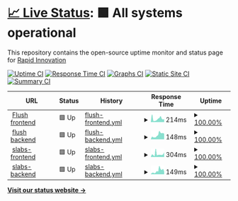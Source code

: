# [📈 Live Status](https://Rapid-Innovation.github.io/infra-yml-web-status-ri): <!--live status--> **🟩 All systems operational**

This repository contains the open-source uptime monitor and status page for [Rapid Innovation](https://www.rapidinnovation.io/)

[![Uptime CI](https://github.com/Rapid-Innovation/infra-yml-web-status-ri/workflows/Uptime%20CI/badge.svg)](https://github.com/Rapid-Innovation/infra-yml-web-status-ri/actions?query=workflow%3A%22Uptime+CI%22)
[![Response Time CI](https://github.com/Rapid-Innovation/infra-yml-web-status-ri/workflows/Response%20Time%20CI/badge.svg)](https://github.com/Rapid-Innovation/infra-yml-web-status-ri/actions?query=workflow%3A%22Response+Time+CI%22)
[![Graphs CI](https://github.com/Rapid-Innovation/infra-yml-web-status-ri/workflows/Graphs%20CI/badge.svg)](https://github.com/Rapid-Innovation/infra-yml-web-status-ri/actions?query=workflow%3A%22Graphs+CI%22)
[![Static Site CI](https://github.com/Rapid-Innovation/infra-yml-web-status-ri/workflows/Static%20Site%20CI/badge.svg)](https://github.com/Rapid-Innovation/infra-yml-web-status-ri/actions?query=workflow%3A%22Static+Site+CI%22)
[![Summary CI](https://github.com/Rapid-Innovation/infra-yml-web-status-ri/workflows/Summary%20CI/badge.svg)](https://github.com/Rapid-Innovation/infra-yml-web-status-ri/actions?query=workflow%3A%22Summary+CI%22)

<!--start: status pages-->
<!-- This summary is generated by Upptime (https://github.com/upptime/upptime) -->
<!-- Do not edit this manually, your changes will be overwritten -->
<!-- prettier-ignore -->
| URL | Status | History | Response Time | Uptime |
| --- | ------ | ------- | ------------- | ------ |
| <img alt="" src="https://favicons.githubusercontent.com/flush.com" height="13"> [Flush frontend](https://flush.com) | 🟩 Up | [flush-frontend.yml](https://github.com/Rapid-Innovation/infra-yml-web-status-ri/commits/HEAD/history/flush-frontend.yml) | <details><summary><img alt="Response time graph" src="./graphs/flush-frontend/response-time-week.png" height="20"> 214ms</summary><br><a href="https://uptime.dev.rapidinnovation.tech/history/flush-frontend"><img alt="Response time 214" src="https://img.shields.io/endpoint?url=https%3A%2F%2Fraw.githubusercontent.com%2FRapid-Innovation%2Finfra-yml-web-status-ri%2FHEAD%2Fapi%2Fflush-frontend%2Fresponse-time.json"></a><br><a href="https://uptime.dev.rapidinnovation.tech/history/flush-frontend"><img alt="24-hour response time 197" src="https://img.shields.io/endpoint?url=https%3A%2F%2Fraw.githubusercontent.com%2FRapid-Innovation%2Finfra-yml-web-status-ri%2FHEAD%2Fapi%2Fflush-frontend%2Fresponse-time-day.json"></a><br><a href="https://uptime.dev.rapidinnovation.tech/history/flush-frontend"><img alt="7-day response time 214" src="https://img.shields.io/endpoint?url=https%3A%2F%2Fraw.githubusercontent.com%2FRapid-Innovation%2Finfra-yml-web-status-ri%2FHEAD%2Fapi%2Fflush-frontend%2Fresponse-time-week.json"></a><br><a href="https://uptime.dev.rapidinnovation.tech/history/flush-frontend"><img alt="30-day response time 214" src="https://img.shields.io/endpoint?url=https%3A%2F%2Fraw.githubusercontent.com%2FRapid-Innovation%2Finfra-yml-web-status-ri%2FHEAD%2Fapi%2Fflush-frontend%2Fresponse-time-month.json"></a><br><a href="https://uptime.dev.rapidinnovation.tech/history/flush-frontend"><img alt="1-year response time 214" src="https://img.shields.io/endpoint?url=https%3A%2F%2Fraw.githubusercontent.com%2FRapid-Innovation%2Finfra-yml-web-status-ri%2FHEAD%2Fapi%2Fflush-frontend%2Fresponse-time-year.json"></a></details> | <details><summary><a href="https://uptime.dev.rapidinnovation.tech/history/flush-frontend">100.00%</a></summary><a href="https://uptime.dev.rapidinnovation.tech/history/flush-frontend"><img alt="All-time uptime 100.00%" src="https://img.shields.io/endpoint?url=https%3A%2F%2Fraw.githubusercontent.com%2FRapid-Innovation%2Finfra-yml-web-status-ri%2FHEAD%2Fapi%2Fflush-frontend%2Fuptime.json"></a><br><a href="https://uptime.dev.rapidinnovation.tech/history/flush-frontend"><img alt="24-hour uptime 100.00%" src="https://img.shields.io/endpoint?url=https%3A%2F%2Fraw.githubusercontent.com%2FRapid-Innovation%2Finfra-yml-web-status-ri%2FHEAD%2Fapi%2Fflush-frontend%2Fuptime-day.json"></a><br><a href="https://uptime.dev.rapidinnovation.tech/history/flush-frontend"><img alt="7-day uptime 100.00%" src="https://img.shields.io/endpoint?url=https%3A%2F%2Fraw.githubusercontent.com%2FRapid-Innovation%2Finfra-yml-web-status-ri%2FHEAD%2Fapi%2Fflush-frontend%2Fuptime-week.json"></a><br><a href="https://uptime.dev.rapidinnovation.tech/history/flush-frontend"><img alt="30-day uptime 100.00%" src="https://img.shields.io/endpoint?url=https%3A%2F%2Fraw.githubusercontent.com%2FRapid-Innovation%2Finfra-yml-web-status-ri%2FHEAD%2Fapi%2Fflush-frontend%2Fuptime-month.json"></a><br><a href="https://uptime.dev.rapidinnovation.tech/history/flush-frontend"><img alt="1-year uptime 100.00%" src="https://img.shields.io/endpoint?url=https%3A%2F%2Fraw.githubusercontent.com%2FRapid-Innovation%2Finfra-yml-web-status-ri%2FHEAD%2Fapi%2Fflush-frontend%2Fuptime-year.json"></a></details>
| <img alt="" src="https://favicons.githubusercontent.com/api.flush.com" height="13"> [flush backend](https://api.flush.com) | 🟩 Up | [flush-backend.yml](https://github.com/Rapid-Innovation/infra-yml-web-status-ri/commits/HEAD/history/flush-backend.yml) | <details><summary><img alt="Response time graph" src="./graphs/flush-backend/response-time-week.png" height="20"> 148ms</summary><br><a href="https://uptime.dev.rapidinnovation.tech/history/flush-backend"><img alt="Response time 164" src="https://img.shields.io/endpoint?url=https%3A%2F%2Fraw.githubusercontent.com%2FRapid-Innovation%2Finfra-yml-web-status-ri%2FHEAD%2Fapi%2Fflush-backend%2Fresponse-time.json"></a><br><a href="https://uptime.dev.rapidinnovation.tech/history/flush-backend"><img alt="24-hour response time 183" src="https://img.shields.io/endpoint?url=https%3A%2F%2Fraw.githubusercontent.com%2FRapid-Innovation%2Finfra-yml-web-status-ri%2FHEAD%2Fapi%2Fflush-backend%2Fresponse-time-day.json"></a><br><a href="https://uptime.dev.rapidinnovation.tech/history/flush-backend"><img alt="7-day response time 148" src="https://img.shields.io/endpoint?url=https%3A%2F%2Fraw.githubusercontent.com%2FRapid-Innovation%2Finfra-yml-web-status-ri%2FHEAD%2Fapi%2Fflush-backend%2Fresponse-time-week.json"></a><br><a href="https://uptime.dev.rapidinnovation.tech/history/flush-backend"><img alt="30-day response time 164" src="https://img.shields.io/endpoint?url=https%3A%2F%2Fraw.githubusercontent.com%2FRapid-Innovation%2Finfra-yml-web-status-ri%2FHEAD%2Fapi%2Fflush-backend%2Fresponse-time-month.json"></a><br><a href="https://uptime.dev.rapidinnovation.tech/history/flush-backend"><img alt="1-year response time 164" src="https://img.shields.io/endpoint?url=https%3A%2F%2Fraw.githubusercontent.com%2FRapid-Innovation%2Finfra-yml-web-status-ri%2FHEAD%2Fapi%2Fflush-backend%2Fresponse-time-year.json"></a></details> | <details><summary><a href="https://uptime.dev.rapidinnovation.tech/history/flush-backend">100.00%</a></summary><a href="https://uptime.dev.rapidinnovation.tech/history/flush-backend"><img alt="All-time uptime 100.00%" src="https://img.shields.io/endpoint?url=https%3A%2F%2Fraw.githubusercontent.com%2FRapid-Innovation%2Finfra-yml-web-status-ri%2FHEAD%2Fapi%2Fflush-backend%2Fuptime.json"></a><br><a href="https://uptime.dev.rapidinnovation.tech/history/flush-backend"><img alt="24-hour uptime 100.00%" src="https://img.shields.io/endpoint?url=https%3A%2F%2Fraw.githubusercontent.com%2FRapid-Innovation%2Finfra-yml-web-status-ri%2FHEAD%2Fapi%2Fflush-backend%2Fuptime-day.json"></a><br><a href="https://uptime.dev.rapidinnovation.tech/history/flush-backend"><img alt="7-day uptime 100.00%" src="https://img.shields.io/endpoint?url=https%3A%2F%2Fraw.githubusercontent.com%2FRapid-Innovation%2Finfra-yml-web-status-ri%2FHEAD%2Fapi%2Fflush-backend%2Fuptime-week.json"></a><br><a href="https://uptime.dev.rapidinnovation.tech/history/flush-backend"><img alt="30-day uptime 100.00%" src="https://img.shields.io/endpoint?url=https%3A%2F%2Fraw.githubusercontent.com%2FRapid-Innovation%2Finfra-yml-web-status-ri%2FHEAD%2Fapi%2Fflush-backend%2Fuptime-month.json"></a><br><a href="https://uptime.dev.rapidinnovation.tech/history/flush-backend"><img alt="1-year uptime 100.00%" src="https://img.shields.io/endpoint?url=https%3A%2F%2Fraw.githubusercontent.com%2FRapid-Innovation%2Finfra-yml-web-status-ri%2FHEAD%2Fapi%2Fflush-backend%2Fuptime-year.json"></a></details>
| <img alt="" src="https://favicons.githubusercontent.com/thewearableinternet.com" height="13"> [slabs-frontend](https://thewearableinternet.com) | 🟩 Up | [slabs-frontend.yml](https://github.com/Rapid-Innovation/infra-yml-web-status-ri/commits/HEAD/history/slabs-frontend.yml) | <details><summary><img alt="Response time graph" src="./graphs/slabs-frontend/response-time-week.png" height="20"> 304ms</summary><br><a href="https://uptime.dev.rapidinnovation.tech/history/slabs-frontend"><img alt="Response time 279" src="https://img.shields.io/endpoint?url=https%3A%2F%2Fraw.githubusercontent.com%2FRapid-Innovation%2Finfra-yml-web-status-ri%2FHEAD%2Fapi%2Fslabs-frontend%2Fresponse-time.json"></a><br><a href="https://uptime.dev.rapidinnovation.tech/history/slabs-frontend"><img alt="24-hour response time 502" src="https://img.shields.io/endpoint?url=https%3A%2F%2Fraw.githubusercontent.com%2FRapid-Innovation%2Finfra-yml-web-status-ri%2FHEAD%2Fapi%2Fslabs-frontend%2Fresponse-time-day.json"></a><br><a href="https://uptime.dev.rapidinnovation.tech/history/slabs-frontend"><img alt="7-day response time 304" src="https://img.shields.io/endpoint?url=https%3A%2F%2Fraw.githubusercontent.com%2FRapid-Innovation%2Finfra-yml-web-status-ri%2FHEAD%2Fapi%2Fslabs-frontend%2Fresponse-time-week.json"></a><br><a href="https://uptime.dev.rapidinnovation.tech/history/slabs-frontend"><img alt="30-day response time 279" src="https://img.shields.io/endpoint?url=https%3A%2F%2Fraw.githubusercontent.com%2FRapid-Innovation%2Finfra-yml-web-status-ri%2FHEAD%2Fapi%2Fslabs-frontend%2Fresponse-time-month.json"></a><br><a href="https://uptime.dev.rapidinnovation.tech/history/slabs-frontend"><img alt="1-year response time 279" src="https://img.shields.io/endpoint?url=https%3A%2F%2Fraw.githubusercontent.com%2FRapid-Innovation%2Finfra-yml-web-status-ri%2FHEAD%2Fapi%2Fslabs-frontend%2Fresponse-time-year.json"></a></details> | <details><summary><a href="https://uptime.dev.rapidinnovation.tech/history/slabs-frontend">100.00%</a></summary><a href="https://uptime.dev.rapidinnovation.tech/history/slabs-frontend"><img alt="All-time uptime 100.00%" src="https://img.shields.io/endpoint?url=https%3A%2F%2Fraw.githubusercontent.com%2FRapid-Innovation%2Finfra-yml-web-status-ri%2FHEAD%2Fapi%2Fslabs-frontend%2Fuptime.json"></a><br><a href="https://uptime.dev.rapidinnovation.tech/history/slabs-frontend"><img alt="24-hour uptime 100.00%" src="https://img.shields.io/endpoint?url=https%3A%2F%2Fraw.githubusercontent.com%2FRapid-Innovation%2Finfra-yml-web-status-ri%2FHEAD%2Fapi%2Fslabs-frontend%2Fuptime-day.json"></a><br><a href="https://uptime.dev.rapidinnovation.tech/history/slabs-frontend"><img alt="7-day uptime 100.00%" src="https://img.shields.io/endpoint?url=https%3A%2F%2Fraw.githubusercontent.com%2FRapid-Innovation%2Finfra-yml-web-status-ri%2FHEAD%2Fapi%2Fslabs-frontend%2Fuptime-week.json"></a><br><a href="https://uptime.dev.rapidinnovation.tech/history/slabs-frontend"><img alt="30-day uptime 100.00%" src="https://img.shields.io/endpoint?url=https%3A%2F%2Fraw.githubusercontent.com%2FRapid-Innovation%2Finfra-yml-web-status-ri%2FHEAD%2Fapi%2Fslabs-frontend%2Fuptime-month.json"></a><br><a href="https://uptime.dev.rapidinnovation.tech/history/slabs-frontend"><img alt="1-year uptime 100.00%" src="https://img.shields.io/endpoint?url=https%3A%2F%2Fraw.githubusercontent.com%2FRapid-Innovation%2Finfra-yml-web-status-ri%2FHEAD%2Fapi%2Fslabs-frontend%2Fuptime-year.json"></a></details>
| <img alt="" src="https://favicons.githubusercontent.com/api.thewearableinternet.com" height="13"> [slabs-backend](https://api.thewearableinternet.com/api/v1/health) | 🟩 Up | [slabs-backend.yml](https://github.com/Rapid-Innovation/infra-yml-web-status-ri/commits/HEAD/history/slabs-backend.yml) | <details><summary><img alt="Response time graph" src="./graphs/slabs-backend/response-time-week.png" height="20"> 149ms</summary><br><a href="https://uptime.dev.rapidinnovation.tech/history/slabs-backend"><img alt="Response time 164" src="https://img.shields.io/endpoint?url=https%3A%2F%2Fraw.githubusercontent.com%2FRapid-Innovation%2Finfra-yml-web-status-ri%2FHEAD%2Fapi%2Fslabs-backend%2Fresponse-time.json"></a><br><a href="https://uptime.dev.rapidinnovation.tech/history/slabs-backend"><img alt="24-hour response time 113" src="https://img.shields.io/endpoint?url=https%3A%2F%2Fraw.githubusercontent.com%2FRapid-Innovation%2Finfra-yml-web-status-ri%2FHEAD%2Fapi%2Fslabs-backend%2Fresponse-time-day.json"></a><br><a href="https://uptime.dev.rapidinnovation.tech/history/slabs-backend"><img alt="7-day response time 149" src="https://img.shields.io/endpoint?url=https%3A%2F%2Fraw.githubusercontent.com%2FRapid-Innovation%2Finfra-yml-web-status-ri%2FHEAD%2Fapi%2Fslabs-backend%2Fresponse-time-week.json"></a><br><a href="https://uptime.dev.rapidinnovation.tech/history/slabs-backend"><img alt="30-day response time 164" src="https://img.shields.io/endpoint?url=https%3A%2F%2Fraw.githubusercontent.com%2FRapid-Innovation%2Finfra-yml-web-status-ri%2FHEAD%2Fapi%2Fslabs-backend%2Fresponse-time-month.json"></a><br><a href="https://uptime.dev.rapidinnovation.tech/history/slabs-backend"><img alt="1-year response time 164" src="https://img.shields.io/endpoint?url=https%3A%2F%2Fraw.githubusercontent.com%2FRapid-Innovation%2Finfra-yml-web-status-ri%2FHEAD%2Fapi%2Fslabs-backend%2Fresponse-time-year.json"></a></details> | <details><summary><a href="https://uptime.dev.rapidinnovation.tech/history/slabs-backend">100.00%</a></summary><a href="https://uptime.dev.rapidinnovation.tech/history/slabs-backend"><img alt="All-time uptime 100.00%" src="https://img.shields.io/endpoint?url=https%3A%2F%2Fraw.githubusercontent.com%2FRapid-Innovation%2Finfra-yml-web-status-ri%2FHEAD%2Fapi%2Fslabs-backend%2Fuptime.json"></a><br><a href="https://uptime.dev.rapidinnovation.tech/history/slabs-backend"><img alt="24-hour uptime 100.00%" src="https://img.shields.io/endpoint?url=https%3A%2F%2Fraw.githubusercontent.com%2FRapid-Innovation%2Finfra-yml-web-status-ri%2FHEAD%2Fapi%2Fslabs-backend%2Fuptime-day.json"></a><br><a href="https://uptime.dev.rapidinnovation.tech/history/slabs-backend"><img alt="7-day uptime 100.00%" src="https://img.shields.io/endpoint?url=https%3A%2F%2Fraw.githubusercontent.com%2FRapid-Innovation%2Finfra-yml-web-status-ri%2FHEAD%2Fapi%2Fslabs-backend%2Fuptime-week.json"></a><br><a href="https://uptime.dev.rapidinnovation.tech/history/slabs-backend"><img alt="30-day uptime 100.00%" src="https://img.shields.io/endpoint?url=https%3A%2F%2Fraw.githubusercontent.com%2FRapid-Innovation%2Finfra-yml-web-status-ri%2FHEAD%2Fapi%2Fslabs-backend%2Fuptime-month.json"></a><br><a href="https://uptime.dev.rapidinnovation.tech/history/slabs-backend"><img alt="1-year uptime 100.00%" src="https://img.shields.io/endpoint?url=https%3A%2F%2Fraw.githubusercontent.com%2FRapid-Innovation%2Finfra-yml-web-status-ri%2FHEAD%2Fapi%2Fslabs-backend%2Fuptime-year.json"></a></details>

<!--end: status pages-->

[**Visit our status website →**](https://uptime.dev.rapidinnovation.tech/)

